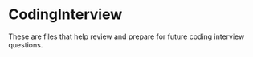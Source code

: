 # CodingInterview
These are files that help review and prepare for future coding interview questions.
